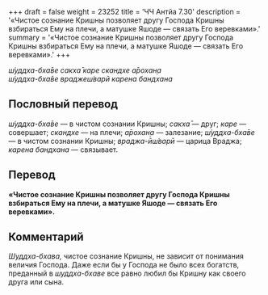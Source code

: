 +++
draft = false
weight = 23252
title = 'ЧЧ Антйа 7.30'
description = '«Чистое сознание Кришны позволяет другу Господа Кришны взбираться Ему на плечи, а матушке Яшоде — связать Его веревками».'
summary = '«Чистое сознание Кришны позволяет другу Господа Кришны взбираться Ему на плечи, а матушке Яшоде — связать Его веревками».'
+++

_ш́уддха-бха̄ве сакха̄ каре скандхе а̄рохан̣а  
ш́уддха-бха̄ве враджеш́варӣ карена бандхана_

## Пословный перевод

_ш́уддха_\-_бха̄ве_ — в чистом сознании Кришны; _сакха̄_ — друг; _каре_ — совершает; _скандхе_ — на плечи; _а̄рохан̣а_ — залезание; _ш́уддха_\-_бха̄ве_ — в чистом сознании Кришны; _враджа_\-_ӣш́варӣ_ — царица Враджа; _карена_ _бандхана_ — связывает.

## Перевод

**«Чистое сознание Кришны позволяет другу Господа Кришны взбираться Ему на плечи, а матушке Яшоде — связать Его веревками».**

## Комментарий

_Шуддха-бхава,_ чистое сознание Кришны, не зависит от понимания величия Господа. Даже если бы у Господа не было всех богатств, преданный в _шуддха-бхаве_ все равно любил бы Кришну как своего друга или сына.
